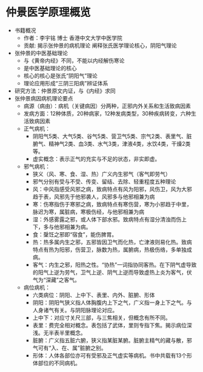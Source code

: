 # 仲景医学原理概览
- 书籍概况
    - 作者：李宇铭 博士 香港中文大学中医学院
    - 贡献: 揭示张仲景的病机理论 阐释张氏医学理论核心，阴阳气理论
- 张仲景的中医基础理论
    - 与《黄帝内经》不同，不能以内经解伤寒论
    - 是中医基础理论的核心
    - 核心的核心是张氏“阴阳气”理论
    - 理论应用形成“三阴三阳病”辨证体系
- 研究方法：仲景原文内证，与《内经》求同
- 张仲景病因病机理论要点
    - 病源（病由）：病机（关键病因）分两种，正邪内外关系和生活致病因素
    - 发病方面：12种体质，20种病家，12种发病类型，30种疾病转变，六种生活致病因素
    - 正气病机：
        - 阴阳气5类、大气5类、谷气5类、营卫气5类、宗气2类、表里气、脏腑气、精神气2类、血3类、水气3类，津液4类，水饮4类，干燥2类等。
        - 虚实概念：表示正气的充实与不足的状态，非实即虚。
    - 邪气病机：
        - 狭义（风、寒、食、湿、热）广义内生邪气（客气即劳气）
        - 邪气分别有受与不受、传变、留结、去除、轻重程度五种理论
        - 风：中风指感受风邪之病，致病特点有风为阳邪，风伤卫，风为大邪趋于表，风邪先于他邪袭人，风邪多与他邪相兼为病
        - 寒：伤寒指伤于寒邪之病，致病特点有寒伤营，寒为小邪趋于中里，脉迟为寒，属脏病，寒极伤经，与他邪相兼为病
        - 湿：外感雾露之邪，或人体下部水邪。致病特点有湿分清浊而伤上下，多与他邪相兼为病。
        - 食：䅽饪之邪即“宿食”，能伤脾胃。
        - 热：热多属内生之邪，五邪皆因卫气而化热，亡津液则易化热。致病特点有热为阳邪，伤营卫，脉数为热，属腑病，热极伤络，多单独成病。
        - 客气：内生之邪，阳热之性。“协热”一词指协同客热。在下阴气虚导致的阳气上逆为劳气，卫气上逆、阴气上逆而导致虚热上炎为客气，伏气为“深藏”之客气。
    - 病位病机：
        - 六类病位：阴阳、上中下、表里、内外、脏腑、形体
        - 阴阳：阴阳气狭义指人体胸腹内上下之气，广义指一身上下之气。与人身诸气有关。与阴阳脉理论对应。
        - 上中下：对应寸关尺三部，与三焦相关，但概念有所不同。
        - 表里：费完全相对概念。表包括了武体，里则专指下焦。揭示病位深浅。无半表半里概念。
        - 脏腑：广义指五脏六腑，狭义指某脏某腑。脏腑主精气的藏与散，邪气可有“入、在、属”脏腑之别。
        - 形体：人体各部位亦可有受邪及正气虚实等病机。书中共载有13个形体部位的不同病机。